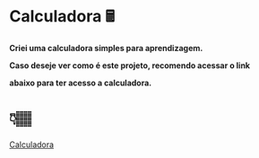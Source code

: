 <h1>Calculadora 🖩</h1>

<h4> Criei uma calculadora simples para aprendizagem.</p>
Caso deseje ver como é este projeto, recomendo acessar o link</p>
abaixo para ter acesso a calculadora.
</h4>
<h1>👇🏽</h1>
<a href="https://thamiresribeiros.github.io/calculadora/">Calculadora</a>

